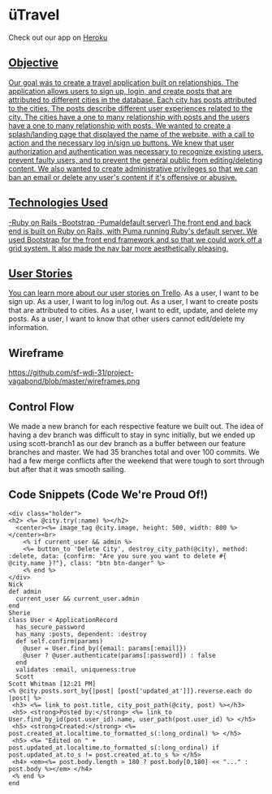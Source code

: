 # üTravel
Check out our app on <a href="https://stark-tundra-16200.herokuapp.com/"> Heroku
## Objective
Our goal was to create a travel application built on relationships. The application allows users to sign up, login, and create posts that are attributed to different cities in the database. Each city has posts attributed to the cities. The posts describe different user experiences  related to the city. The cities have a one to many relationship with posts and the users have a one to many relationship with posts. We wanted to create a splash/landing page that displayed the name of the website, with a call to action and the necessary log in/sign up buttons. We knew that user authorization and authentication was necessary to recognize existing users, prevent faulty users, and to prevent the general public from editing/deleting content. We also wanted to create administrative privileges so that we can ban an email or delete any user's content if it's offensive or abusive.   
## Technologies Used
-Ruby on Rails
-Bootstrap
-Puma(default server)
The front end and back end is built on Ruby on Rails, with Puma running Ruby's default server. We used Bootstrap for the front end framework and so that we could work off a grid system. It also made the nav bar more aesthetically pleasing.
## User Stories <br>
You can learn more about our user stories on <a href="https://trello.com/b/DGVH8EUT/vagabond">Trello</a>.
As a user, I want to be sign up.
As a user, I want to log in/log out.
As a user, I want to create posts that are attributed to cities.
As a user, I want to edit, update, and delete my posts.
As a user, I want to know that other users cannot edit/delete my information.
## Wireframe
https://github.com/sf-wdi-31/project-vagabond/blob/master/wireframes.png
## Control Flow
We made a new branch for each respective feature we built out. The idea of having a dev branch was difficult to stay in sync initially, but we ended up using scott-branch1 as our dev branch as a buffer between our feature branches and master. We had 35 branches total and over 100 commits. We had a few merge conflicts after the weekend that were tough to sort through but after that it was smooth sailing.
## Code Snippets (Code We're Proud Of!)
```Andrew
<div class="holder">
<h2> <%= @city.try(:name) %></h2>
  <center><%= image_tag @city.image, height: 500, width: 800 %></center><br>
    <% if current_user && admin %>
    <%= button_to 'Delete City', destroy_city_path(@city), method: :delete, data: {confirm: "Are you sure you want to delete #{ @city.name }?"}, class: "btn btn-danger" %>
    <% end %>
</div>
Nick
def admin
  current_user && current_user.admin
end
Sherie
class User < ApplicationRecord
  has_secure_password
  has_many :posts, dependent: :destroy
  def self.confirm(params)
    @user = User.find_by({email: params[:email]})
    @user ? @user.authenticate(params[:password]) : false
  end
  validates :email, uniqueness:true
  Scott
Scott Whitman [12:21 PM]  
<% @city.posts.sort_by{|post| [post['updated_at']]}.reverse.each do |post| %>
 <h3> <%= link_to post.title, city_post_path(@city, post) %></h3>
 <h5> <strong>Posted by:</strong> <%= link_to User.find_by_id(post.user_id).name, user_path(post.user_id) %> </h5>
 <h5> <strong>Created:</strong> <%= post.created_at.localtime.to_formatted_s(:long_ordinal) %> </h5>
 <h5> <%= "Edited on " + post.updated_at.localtime.to_formatted_s(:long_ordinal) if post.updated_at.to_s != post.created_at.to_s %> </h5>
 <h4> <em><%= post.body.length > 180 ? post.body[0,180] << "..." : post.body %></em> </h4>
 <% end %>
end
```
